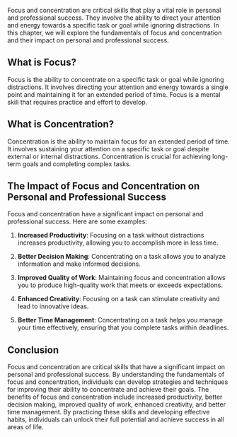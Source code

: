 
Focus and concentration are critical skills that play a vital role in personal and professional success. They involve the ability to direct your attention and energy towards a specific task or goal while ignoring distractions. In this chapter, we will explore the fundamentals of focus and concentration and their impact on personal and professional success.

What is Focus?
--------------

Focus is the ability to concentrate on a specific task or goal while ignoring distractions. It involves directing your attention and energy towards a single point and maintaining it for an extended period of time. Focus is a mental skill that requires practice and effort to develop.

What is Concentration?
----------------------

Concentration is the ability to maintain focus for an extended period of time. It involves sustaining your attention on a specific task or goal despite external or internal distractions. Concentration is crucial for achieving long-term goals and completing complex tasks.

The Impact of Focus and Concentration on Personal and Professional Success
--------------------------------------------------------------------------

Focus and concentration have a significant impact on personal and professional success. Here are some examples:

1. **Increased Productivity**: Focusing on a task without distractions increases productivity, allowing you to accomplish more in less time.

2. **Better Decision Making**: Concentrating on a task allows you to analyze information and make informed decisions.

3. **Improved Quality of Work**: Maintaining focus and concentration allows you to produce high-quality work that meets or exceeds expectations.

4. **Enhanced Creativity**: Focusing on a task can stimulate creativity and lead to innovative ideas.

5. **Better Time Management**: Concentrating on a task helps you manage your time effectively, ensuring that you complete tasks within deadlines.

Conclusion
----------

Focus and concentration are critical skills that have a significant impact on personal and professional success. By understanding the fundamentals of focus and concentration, individuals can develop strategies and techniques for improving their ability to concentrate and achieve their goals. The benefits of focus and concentration include increased productivity, better decision making, improved quality of work, enhanced creativity, and better time management. By practicing these skills and developing effective habits, individuals can unlock their full potential and achieve success in all areas of life.
